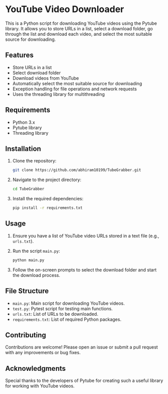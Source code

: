 # YouTube Video Downloader

This is a Python script for downloading YouTube videos using the Pytube library. It allows you to store URLs in a list, select a download folder, go through the list and download each video, and select the most suitable source for downloading.

## Features

- Store URLs in a list
- Select download folder
- Download videos from YouTube
- Automatically select the most suitable source for downloading
- Exception handling for file operations and network requests
- Uses the threading library for multithreading

## Requirements

- Python 3.x
- Pytube library
- Threading library

## Installation

1. Clone the repository:

    ```bash
    git clone https://github.com/abhiram10199/TubeGrabber.git
    ```

2. Navigate to the project directory:

    ```bash
    cd TubeGrabber
    ```

3. Install the required dependencies:

    ```bash
    pip install -r requirements.txt
    ```

## Usage

1. Ensure you have a list of YouTube video URLs stored in a text file (e.g., `urls.txt`).
2. Run the script `main.py`:

    ```bash
    python main.py
    ```

3. Follow the on-screen prompts to select the download folder and start the download process.

## File Structure

- `main.py`: Main script for downloading YouTube videos.
- `test.py`: Pytest script for testing main functions.
- `urls.txt`: List of URLs to be downloaded.
- `requirements.txt`: List of required Python packages.

## Contributing

Contributions are welcome! Please open an issue or submit a pull request with any improvements or bug fixes.

## Acknowledgments

Special thanks to the developers of Pytube for creating such a useful library for working with YouTube videos.
